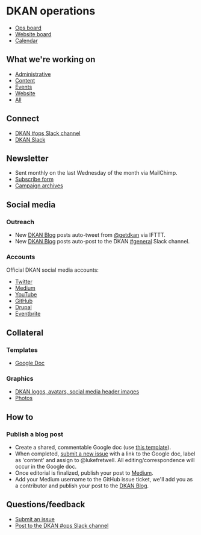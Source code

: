 # DKAN operations

* [Ops board](https://github.com/GetDKAN/ops/projects/1)
* [Website board](https://github.com/GetDKAN/website/projects/1)
* [Calendar](https://calendar.google.com/calendar/embed?src=getdkan%40gmail.com&ctz=America/Los_Angeles0)

## What we're working on

* [Administrative](https://github.com/GetDKAN/ops/labels/administrative)
* [Content](https://github.com/GetDKAN/ops/labels/content)
* [Events](https://github.com/GetDKAN/ops/labels/events)
* [Website](https://github.com/GetDKAN/website/issues)
* [All](https://github.com/GetDKAN/ops/issues)

## Connect

* [DKAN #ops Slack channel](https://dkan.slack.com/messages/C6JUFP7Q9/)
* [DKAN Slack](https://dkan.slack.com)

## Newsletter

* Sent monthly on the last Wednesday of the month via MailChimp.
* [Subscribe form](http://eepurl.com/c02C4T)
* [Campaign archives](http://us16.campaign-archive2.com/home/?u=e0e7eaaf54a8c3a138bd0b175&id=91439c3515)

## Social media

### Outreach

* New [DKAN Blog](https://medium.com/dkan-blog) posts auto-tweet from [@getdkan](https://twitter.com/getdkan) via IFTTT.
* New [DKAN Blog](https://medium.com/dkan-blog) posts auto-post to the DKAN [#general](https://dkan.slack.com/messages/C38VAUZ09/) Slack channel.

### Accounts

Official DKAN social media accounts:

* [Twitter](https://twitter.com/getdkan)
* [Medium](https://medium.com/dkan-blog)
* [YouTube](https://www.youtube.com/channel/UCl7qFUCkyh32lss4EjQEUXg)
* [GitHub](https://github.com/getdkan)
* [Drupal](https://www.drupal.org/project/dkan)
* [Eventbrite](https://www.eventbrite.com/o/dkan-14793986036)

## Collateral

### Templates

* [Google Doc](https://docs.google.com/document/d/1K1sU9H2vPN5tnXqW7jQO2OCIM1TwEiC8AfNQv9k64PA/edit?usp=sharing)

### Graphics

* [DKAN logos, avatars, social media header images](https://github.com/GetDKAN/website/tree/master/assets/img)
* [Photos](https://drive.google.com/drive/u/4/photos)

## How to

### Publish a blog post

* Create a shared, commentable Google doc (use [this template](https://docs.google.com/document/d/1K1sU9H2vPN5tnXqW7jQO2OCIM1TwEiC8AfNQv9k64PA/edit?usp=sharing)).
* When completed, [submit a new issue](https://github.com/GetDKAN/ops/issues/new) with a link to the Google doc, label as 'content' and assign to @lukefretwell. All editing/correspondence will occur in the Google doc.
* Once editorial is finalized, publish your post to [Medium](https://medium.com).
* Add your Medium username to the GitHub issue ticket, we'll add you as a contributor and publish your post to the [DKAN Blog](https://medium.com/dkan-blog).

## Questions/feedback

* [Submit an issue](https://github.com/GetDKAN/ops/issues/new)
* [Post to the DKAN #ops Slack channel](https://dkan.slack.com/messages/C6JUFP7Q9/)
